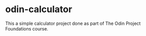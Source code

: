 # odin-calculator

This a simple calculator project done as part of The Odin Project Foundations course.